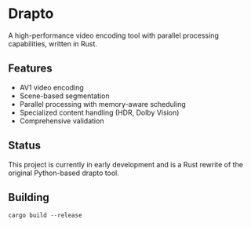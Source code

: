 # Drapto

A high-performance video encoding tool with parallel processing capabilities, written in Rust.

## Features

- AV1 video encoding
- Scene-based segmentation
- Parallel processing with memory-aware scheduling
- Specialized content handling (HDR, Dolby Vision)
- Comprehensive validation

## Status

This project is currently in early development and is a Rust rewrite of the original Python-based drapto tool.

## Building

```
cargo build --release
```
